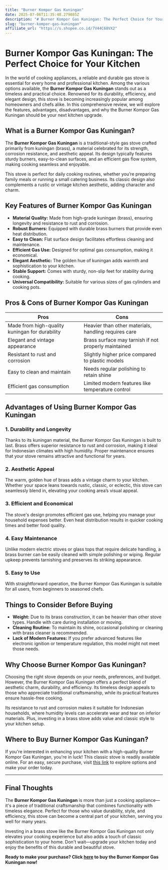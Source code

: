 ```yaml
---
title: "Burner Kompor Gas Kuningan"
date: 2025-07-06T11:35:48.279085Z
description: "# Burner Kompor Gas Kuningan: The Perfect Choice for Your Kitchen..."
slug: "burner-kompor-gas-kuningan"
affiliate_url: "https://s.shopee.co.id/7V44C68VX2"
---
```

# Burner Kompor Gas Kuningan: The Perfect Choice for Your Kitchen

In the world of cooking appliances, a reliable and durable gas stove is essential for every home and professional kitchen. Among the various options available, the **Burner Kompor Gas Kuningan** stands out as a timeless and practical choice. Renowned for its durability, efficiency, and elegant design, this stove is becoming increasingly popular among homeowners and chefs alike. In this comprehensive review, we will explore the features, advantages, disadvantages, and why the Burner Kompor Gas Kuningan should be your next kitchen upgrade.

## What is a Burner Kompor Gas Kuningan?

The **Burner Kompor Gas Kuningan** is a traditional-style gas stove crafted primarily from kuningan (brass), a material celebrated for its strength, corrosion resistance, and aesthetic appeal. Its design typically features sturdy burners, easy-to-clean surfaces, and an efficient gas flow system, making cooking seamless and enjoyable.

This stove is perfect for daily cooking routines, whether you’re preparing family meals or running a small catering business. Its classic design also complements a rustic or vintage kitchen aesthetic, adding character and charm.

## Key Features of Burner Kompor Gas Kuningan

- **Material Quality:** Made from high-grade kuningan (brass), ensuring longevity and resistance to rust and corrosion.
- **Robust Burners:** Equipped with durable brass burners that provide even heat distribution.
- **Easy to Clean:** Flat surface design facilitates effortless cleaning and maintenance.
- **Efficient Gas Use:** Designed for optimal gas consumption, making it economical.
- **Elegant Aesthetic:** The golden hue of kuningan adds warmth and sophistication to your kitchen.
- **Stable Support:** Comes with sturdy, non-slip feet for stability during cooking.
- **Universal Compatibility:** Suitable for various sizes of gas cylinders and cooking pots.

## Pros & Cons of Burner Kompor Gas Kuningan

| Pros                                               | Cons                                           |
|----------------------------------------------------|------------------------------------------------|
| Made from high-quality kuningan for durability| Heavier than other materials, handling requires care|
| Elegant and vintage appearance                   | Brass surface may tarnish if not properly maintained|
| Resistant to rust and corrosion                   | Slightly higher price compared to plastic models|
| Easy to clean and maintain                        | Needs regular polishing to retain shine     |
| Efficient gas consumption                         | Limited modern features like temperature control|

## Advantages of Using Burner Kompor Gas Kuningan

### 1. Durability and Longevity

Thanks to its kuningan material, the Burner Kompor Gas Kuningan is built to last. Brass offers superior resistance to rust and corrosion, making it ideal for Indonesian climates with high humidity. Proper maintenance ensures that your stove remains attractive and functional for years.

### 2. Aesthetic Appeal

The warm, golden hue of brass adds a vintage charm to your kitchen. Whether your space leans towards rustic, classic, or eclectic, this stove can seamlessly blend in, elevating your cooking area’s visual appeal.

### 3. Efficient and Economical

The stove's design promotes efficient gas use, helping you manage your household expenses better. Even heat distribution results in quicker cooking times and better food quality.

### 4. Easy Maintenance

Unlike modern electric stoves or glass tops that require delicate handling, a brass burner can be easily cleaned with simple polishing or wiping. Regular upkeep prevents tarnishing and preserves its striking appearance.

### 5. Easy to Use

With straightforward operation, the Burner Kompor Gas Kuningan is suitable for all users, from beginners to seasoned chefs.

## Things to Consider Before Buying

- **Weight:** Due to its brass construction, it can be heavier than other stove types. Handle with care during installation or moving.
- **Cleaning Routine:** To maintain its shine, occasional polishing or cleaning with brass cleaner is recommended.
- **Lack of Modern Features:** If you prefer advanced features like electronic ignition or temperature regulation, this model might not meet those needs.

## Why Choose Burner Kompor Gas Kuningan?

Choosing the right stove depends on your needs, preferences, and budget. However, the Burner Kompor Gas Kuningan offers a perfect blend of aesthetic charm, durability, and efficiency. Its timeless design appeals to those who appreciate traditional craftsmanship, while its practical features ensure hassle-free cooking.

Its resistance to rust and corrosion makes it suitable for Indonesian households, where humidity levels can accelerate wear and tear on inferior materials. Plus, investing in a brass stove adds value and classic style to your kitchen setup.

## Where to Buy Burner Kompor Gas Kuningan?

If you're interested in enhancing your kitchen with a high-quality Burner Kompor Gas Kuningan, you're in luck! This classic stove is readily available online. For an easy, secure purchase, visit [this link](https://s.shopee.co.id/7V44C68VX2) to explore options and make your order today.

---

## Final Thoughts

The **Burner Kompor Gas Kuningan** is more than just a cooking appliance—it's a piece of traditional craftsmanship that combines functionality with timeless elegance. Perfect for those who value durability, style, and efficiency, this stove can become a central part of your kitchen, serving you well for many years.

Investing in a brass stove like the Burner Kompor Gas Kuningan not only elevates your cooking experience but also adds a touch of classic sophistication to your home. Don't wait—upgrade your kitchen today and enjoy the benefits of this durable and beautiful stove.

**Ready to make your purchase? Click [here](https://s.shopee.co.id/7V44C68VX2) to buy the Burner Kompor Gas Kuningan now!**